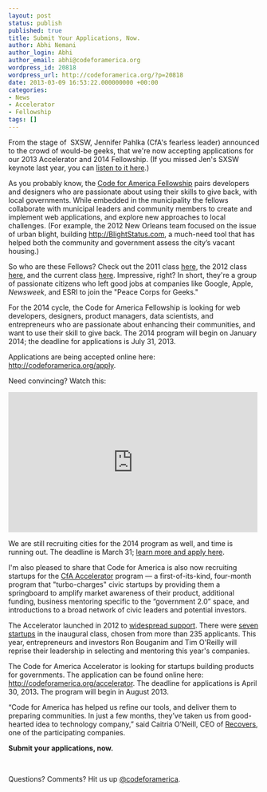 ```yaml
---
layout: post
status: publish
published: true
title: Submit Your Applications, Now.
author: Abhi Nemani
author_login: Abhi
author_email: abhi@codeforamerica.org
wordpress_id: 20818
wordpress_url: http://codeforamerica.org/?p=20818
date: 2013-03-09 16:53:22.000000000 +00:00
categories:
- News
- Accelerator
- Fellowship
tags: []
---
```

From the stage of  SXSW, Jennifer Pahlka (CfA's fearless leader) announced to the crowd of would-be geeks, that we're now accepting applications for our 2013 Accelerator and 2014 Fellowship. (If you missed Jen's SXSW keynote last year, you can <a href="http://codeforamerica.org/sxsw" target="_blank">listen to it here</a>.)

As you probably know, the <a href="http://codeforamerica.org/fellows" target="_blank">Code for America Fellowship</a> pairs developers and designers who are passionate about using their skills to give back, with local governments. While embedded in the municipality the fellows collaborate with municipal leaders and community members to create and implement web applications, and explore new approaches to local challenges. (For example, the 2012 New Orleans team focused on the issue of urban blight, building <a href="http://blightstatus.com" target="_blank">http://BlightStatus.com</a>, a much-need tool that has helped both the community and government assess the city’s vacant housing.)

So who are these Fellows? Check out the 2011 class <a href="http://codeforamerica.org/2011-fellows" target="_blank">here</a>, the 2012 class <a href="http://codeforamerica.org/2012-fellows" target="_blank">here</a>, and the current class <a href="http://codeforamerica.org/2013-fellows" target="_blank">here</a>. Impressive, right? In short, they're a group of passionate citizens who left good jobs at companies like Google, Apple, <em>Newsweek</em>, and ESRI to join the "Peace Corps for Geeks."

For the 2014 cycle, the Code for America Fellowship is looking for web developers, designers, product managers, data scientists, and entrepreneurs who are passionate about enhancing their communities, and want to use their skill to give back. The 2014 program will begin on January 2014; the deadline for applications is July 31, 2013.

Applications are being accepted online here: <a href="http://codeforamerica.org/apply">http://codeforamerica.org/apply</a>.

Need convincing? Watch this:

<iframe src="http://player.vimeo.com/video/50451621" frameborder="0" width="500" height="281"></iframe>

We are still recruiting cities for the 2014 program as well, and time is running out. The deadline is March 31; <a href="/cities">learn more and apply here</a>.

I'm also pleased to share that Code for America is also now recruiting startups for the <a href="http://codeforamerica.org/accelerator">CfA Accelerator</a> program — a first-of-its-kind, four-month program that "turbo-charges" civic startups by providing them a springboard to amplify market awareness of their product, additional funding, business mentoring specific to the “government 2.0” space, and introductions to a broad network of civic leaders and potential investors.

The Accelerator launched in 2012 to <a href="http://codeforamerica.org/wp-content/uploads/2012/04/2012-04-16_AcceleratorPressRelease1.pdf">widespread support</a>. There were <a href="http://codeforamerica.org/2012/11/01/meet-the-accelerator-companies/">seven startups</a> in the inaugural class, chosen from more than 235 applicants. This year, entrepreneurs and investors Ron Bouganim and Tim O'Reilly will reprise their leadership in selecting and mentoring this year's companies.

The Code for America Accelerator is looking for startups building products for governments. The application can be found online here: <a href="http://codeforamerica.org/accelerator">http://codeforamerica.org/accelerator</a>. The deadline for applications is April 30, 2013<strong>. </strong>The program will begin in August 2013.

“Code for America has helped us refine our tools, and deliver them to preparing communities. In just a few months, they’ve taken us from good-hearted idea to technology company,” said Caitria O’Neill, CEO of <a href="http://recovers.org/">Recovers</a>, one of the participating companies.

<strong>Submit your applications, now.</strong>

&nbsp;

Questions? Comments? Hit us up <a href="http://twitter.com/codeforamerica" target="_blank">@codeforamerica</a>.
